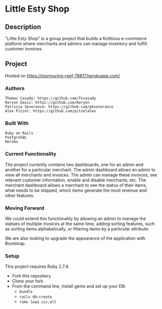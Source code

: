 # Little Esty Shop

## Description

"Little Esty Shop" is a group project that builds a fictitious e-commerce platform where merchants and admins can manage inventory and fulfill customer invoices.

## Project

Hosted on https://murmuring-reef-78817.herokuapp.com/

### Authors

    Thomas Casady: https://github.com/Tscasady
    Kerynn Davis: https://github.com/Kerynn
    Patricia Severance: https://github.com/pkseverance
    Alex Pitzel: https://github.com/pitzelalex

### Built With

    Ruby on Rails
    PostgreSQL
    Heroku

### Current Functionality

The project currently contains two dashboards, one for an admin and another for a particular merchant. The admin dashboard allows an admin to view all merchants and invoices. The admin can manage these invoices, see relevant customer information, enable and disable merchants, etc. The merchant dashboard allows a merchant to see the status of their items, what needs to be shipped, which items generate the most revenue and other features.  

### Moving Forward

We could extend this functionality by allowing an admin to manage the statues of multiple invoices at the same time, adding sorting features, such as sorting items alphabetically, or filtering items by a particular attribute.

We are also looking to upgrade the appearance of the application with Bootstrap.


### Setup

This project requires Ruby 2.7.4.

* Fork this repository
* Clone your fork
* From the command line, install gems and set up your DB:
    * `bundle`
    * `rails db:create`
    * `rake load_csv:all`


